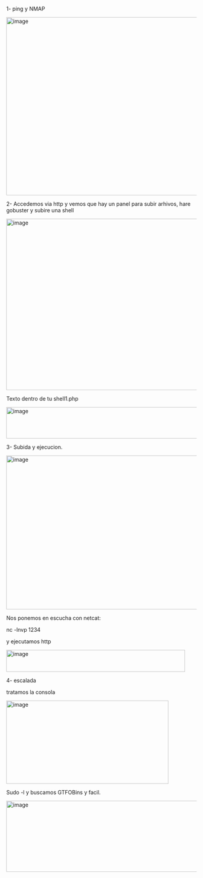1- ping y NMAP

<img width="939" height="471" alt="image" src="https://github.com/user-attachments/assets/9aa016be-37d7-4eef-9e28-303aeab63e9e" />

2- Accedemos via http y vemos que hay un panel para subir arhivos, hare gobuster y subire una shell

<img width="935" height="453" alt="image" src="https://github.com/user-attachments/assets/5811d586-e848-4ca2-ab67-2b8e4379b43e" />

Texto dentro de tu shell1.php

<img width="604" height="83" alt="image" src="https://github.com/user-attachments/assets/98ab0e51-b984-420a-b030-392868b816df" />


3- Subida y ejecucion.

<img width="1306" height="407" alt="image" src="https://github.com/user-attachments/assets/436419c5-0b1c-4f6b-9c4d-5caa4ce1dda2" />

Nos ponemos en escucha con netcat:

nc -lnvp 1234

y ejecutamos http

<img width="473" height="58" alt="image" src="https://github.com/user-attachments/assets/5f882ddb-c1a2-4110-bad3-2744be7d5909" />

4- escalada

tratamos la consola

<img width="429" height="220" alt="image" src="https://github.com/user-attachments/assets/51f05eb8-f07d-4f33-93ae-f1fd7a87d8d4" />

Sudo -l y buscamos GTFOBins y facil.

<img width="771" height="188" alt="image" src="https://github.com/user-attachments/assets/417d18b8-dcb5-4d79-a76d-71d7ea0411fb" />
